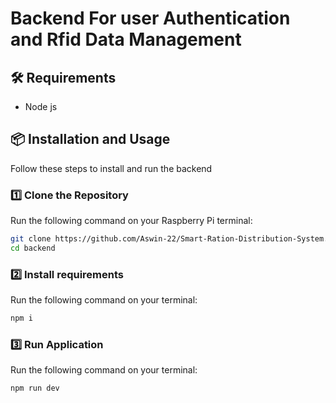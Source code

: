 # Backend For user Authentication and Rfid Data Management

## 🛠 Requirements

- Node js

## 📦 Installation and Usage

Follow these steps to install and run the backend 

### 1️⃣ Clone the Repository

Run the following command on your Raspberry Pi terminal:

```bash
git clone https://github.com/Aswin-22/Smart-Ration-Distribution-System.git
cd backend
```

### 2️⃣ Install requirements

Run the following command on your terminal:

```bash
npm i
```

### 3️⃣ Run Application

Run the following command on your terminal:

```bash
npm run dev
```
